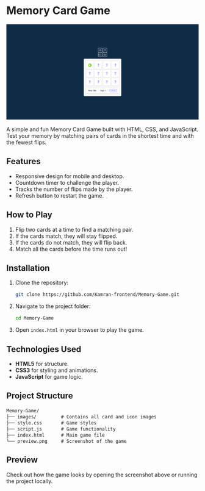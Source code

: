 # Memory Card Game

![Memory Card Game Preview](https://github.com/Kamran-frontend/Memory-Game/blob/main/preview.png?raw=true)

A simple and fun Memory Card Game built with HTML, CSS, and JavaScript. Test your memory by matching pairs of cards in the shortest time and with the fewest flips.

## Features

- Responsive design for mobile and desktop.
- Countdown timer to challenge the player.
- Tracks the number of flips made by the player.
- Refresh button to restart the game.

## How to Play

1. Flip two cards at a time to find a matching pair.
2. If the cards match, they will stay flipped.
3. If the cards do not match, they will flip back.
4. Match all the cards before the time runs out!

## Installation

1. Clone the repository:
   ```bash
   git clone https://github.com/Kamran-frontend/Memory-Game.git
   ```

2. Navigate to the project folder:
   ```bash
   cd Memory-Game
   ```
3. Open `index.html` in your browser to play the game.

## Technologies Used

- **HTML5** for structure.
- **CSS3** for styling and animations.
- **JavaScript** for game logic.

## Project Structure

```
Memory-Game/
├── images/         # Contains all card and icon images
├── style.css       # Game styles
├── script.js       # Game functionality
├── index.html      # Main game file
└── preview.png     # Screenshot of the game
```

## Preview

Check out how the game looks by opening the screenshot above or running the project locally.
